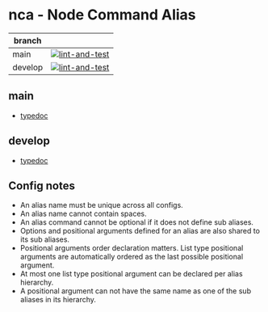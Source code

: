 # nca - Node Command Alias

| branch | |
| --- | --- |
| main | [![lint-and-test](https://github.com/FlamingTuri/nca/actions/workflows/lint-and-test.yml/badge.svg)](https://github.com/FlamingTuri/nca/actions/workflows/lint-and-test.yml) |
| develop | [![lint-and-test](https://github.com/FlamingTuri/nca/actions/workflows/lint-and-test.yml/badge.svg?branch=develop)](https://github.com/FlamingTuri/nca/actions/workflows/lint-and-test.yml) |


## main

- [typedoc](https://flamingturi.github.io/nca/main/docs/index.html)

## develop

- [typedoc](https://flamingturi.github.io/nca/develop/docs/index.html)


## Config notes

- An alias name must be unique across all configs.
- An alias name cannot contain spaces.
- An alias command cannot be optional if it does not define sub aliases.
- Options and positional arguments defined for an alias are also shared to its sub aliases.
- Positional arguments order declaration matters. List type positional arguments are automatically ordered as the last possible positional argument.
- At most one list type positional argument can be declared per alias hierarchy.
- A positional argument can not have the same name as one of the sub aliases in its hierarchy.
